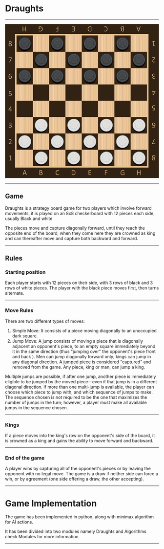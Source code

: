 # Draughts

---

![image](assets/draughts.png)

---

## Game 

Draughts is a strategy board game for two players which involve forward movements, it is played on an 8x8 checkerboard with 12 pieces each side, usually Black and white

The pieces move and capture diagonally forward, until they reach the opposite end of the board, when they come here they are crowned as king and can thereafter move and capture both backward and forward.

---

## Rules

### Starting position

Each player starts with 12 pieces on their side, with 3 rows of black and 3 rows of white pieces. The player with the black piece moves first, then turns alternate.

---

### Move Rules

There are two different types of moves:

1. Simple Move: It consists of a piece moving diagonally to an unoccupied dark square.
2. Jump Move: A jump consists of moving a piece that is diagonally adjacent an opponent's piece, to an empty square immediately beyond it in the same direction (thus "jumping over" the opponent's piece front and back ). Men can jump diagonally forward only; kings can jump in any diagonal direction. A jumped piece is considered "captured" and removed from the game. Any piece, king or man, can jump a king.

Multiple jumps are possible, if after one jump, another piece is immediately eligible to be jumped by the moved piece—even if that jump is in a different diagonal direction. If more than one multi-jump is available, the player can choose which piece to jump with, and which sequence of jumps to make. The sequence chosen is not required to be the one that maximizes the number of jumps in the turn; however, a player must make all available jumps in the sequence chosen. 

---

### Kings

If a piece moves into the king's row on the opponent's side of the board, it is crowned as a king and gains the ability to move forward and backward.

---

### End of the game

A player wins by capturing all of the opponent's pieces or by leaving the opponent with no legal move. The game is a draw if neither side can force a win, or by agreement (one side offering a draw, the other accepting). 

---

# Game Implementation

The game has been implemented in python, along with minimax algorithm for AI actions.

It has been divided into two modules namely Draughts and Algorithms check Modules for more information.

---